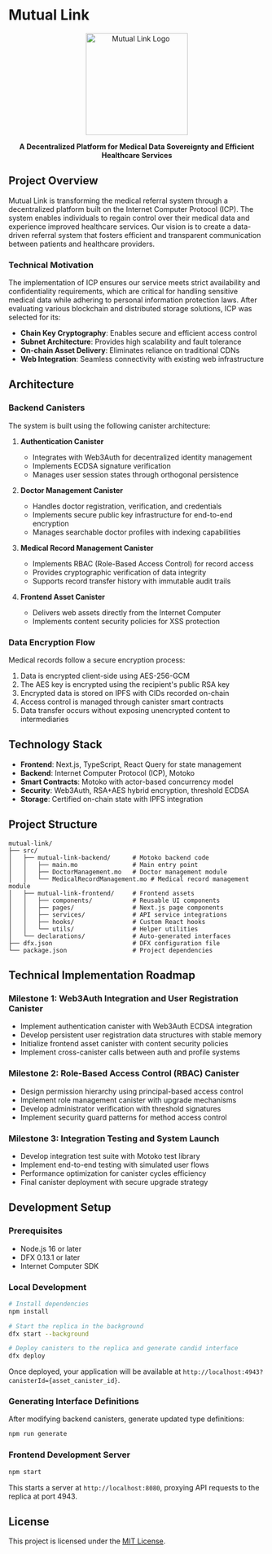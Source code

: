 # Mutual Link

<div align="center">
  <img src="https://via.placeholder.com/200x200.png?text=Mutual+Link" alt="Mutual Link Logo" width="200" height="200"/>
  <p><strong>A Decentralized Platform for Medical Data Sovereignty and Efficient Healthcare Services</strong></p>
</div>

## Project Overview

Mutual Link is transforming the medical referral system through a decentralized platform built on the Internet Computer Protocol (ICP). The system enables individuals to regain control over their medical data and experience improved healthcare services. Our vision is to create a data-driven referral system that fosters efficient and transparent communication between patients and healthcare providers.

### Technical Motivation

The implementation of ICP ensures our service meets strict availability and confidentiality requirements, which are critical for handling sensitive medical data while adhering to personal information protection laws. After evaluating various blockchain and distributed storage solutions, ICP was selected for its:

- **Chain Key Cryptography**: Enables secure and efficient access control
- **Subnet Architecture**: Provides high scalability and fault tolerance
- **On-chain Asset Delivery**: Eliminates reliance on traditional CDNs
- **Web Integration**: Seamless connectivity with existing web infrastructure

## Architecture

### Backend Canisters

The system is built using the following canister architecture:

1. **Authentication Canister**

   - Integrates with Web3Auth for decentralized identity management
   - Implements ECDSA signature verification
   - Manages user session states through orthogonal persistence

2. **Doctor Management Canister**

   - Handles doctor registration, verification, and credentials
   - Implements secure public key infrastructure for end-to-end encryption
   - Manages searchable doctor profiles with indexing capabilities

3. **Medical Record Management Canister**

   - Implements RBAC (Role-Based Access Control) for record access
   - Provides cryptographic verification of data integrity
   - Supports record transfer history with immutable audit trails

4. **Frontend Asset Canister**
   - Delivers web assets directly from the Internet Computer
   - Implements content security policies for XSS protection

### Data Encryption Flow

Medical records follow a secure encryption process:

1. Data is encrypted client-side using AES-256-GCM
2. The AES key is encrypted using the recipient's public RSA key
3. Encrypted data is stored on IPFS with CIDs recorded on-chain
4. Access control is managed through canister smart contracts
5. Data transfer occurs without exposing unencrypted content to intermediaries

## Technology Stack

- **Frontend**: Next.js, TypeScript, React Query for state management
- **Backend**: Internet Computer Protocol (ICP), Motoko
- **Smart Contracts**: Motoko with actor-based concurrency model
- **Security**: Web3Auth, RSA+AES hybrid encryption, threshold ECDSA
- **Storage**: Certified on-chain state with IPFS integration

## Project Structure

```
mutual-link/
├── src/
│   ├── mutual-link-backend/      # Motoko backend code
│   │   ├── main.mo               # Main entry point
│   │   ├── DoctorManagement.mo   # Doctor management module
│   │   └── MedicalRecordManagement.mo # Medical record management module
│   ├── mutual-link-frontend/     # Frontend assets
│   │   ├── components/           # Reusable UI components
│   │   ├── pages/                # Next.js page components
│   │   ├── services/             # API service integrations
│   │   ├── hooks/                # Custom React hooks
│   │   └── utils/                # Helper utilities
│   └── declarations/             # Auto-generated interfaces
├── dfx.json                      # DFX configuration file
└── package.json                  # Project dependencies
```

## Technical Implementation Roadmap

### Milestone 1: Web3Auth Integration and User Registration Canister

- Implement authentication canister with Web3Auth ECDSA integration
- Develop persistent user registration data structures with stable memory
- Initialize frontend asset canister with content security policies
- Implement cross-canister calls between auth and profile systems

### Milestone 2: Role-Based Access Control (RBAC) Canister

- Design permission hierarchy using principal-based access control
- Implement role management canister with upgrade mechanisms
- Develop administrator verification with threshold signatures
- Implement security guard patterns for method access control

### Milestone 3: Integration Testing and System Launch

- Develop integration test suite with Motoko test library
- Implement end-to-end testing with simulated user flows
- Performance optimization for canister cycles efficiency
- Final canister deployment with secure upgrade strategy

## Development Setup

### Prerequisites

- Node.js 16 or later
- DFX 0.13.1 or later
- Internet Computer SDK

### Local Development

```bash
# Install dependencies
npm install

# Start the replica in the background
dfx start --background

# Deploy canisters to the replica and generate candid interface
dfx deploy
```

Once deployed, your application will be available at `http://localhost:4943?canisterId={asset_canister_id}`.

### Generating Interface Definitions

After modifying backend canisters, generate updated type definitions:

```bash
npm run generate
```

### Frontend Development Server

```bash
npm start
```

This starts a server at `http://localhost:8080`, proxying API requests to the replica at port 4943.

## License

This project is licensed under the [MIT License](LICENSE).

